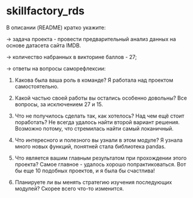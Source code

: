 # skillfactory_rds
В описании (README) кратко укажите:

→ задача проекта - провести предварительный анализ данных на основе датасета сайта IMDB.

→ количество набранных в викторине баллов - 27;

→ ответы на вопросы саморефлексии:

1. Какова была ваша роль в команде?
Я работала над проектом самостоятельно.

2. Какой частью своей работы вы остались особенно довольны?
Все вопросы, за исключением 27 и 15.

3. Что не получилось сделать так, как хотелось? Над чем ещё стоит поработать?
Не всегда удалось найти второй вариант решения. Возможно потому, что стремилась найти самый локаничный.

4. Что интересного и полезного вы узнали в этом модуле?
Я узнала много новых функций, понятней стала библиотека pandas.

5. Что является вашим главным результатом при прохождении этого проекта?
Самое главное - удалось хорошо попрактиковаться. Вот бы еще 10 подобных проектов, и я была бы счастлива!

6. Планируете ли вы менять стратегию изучения последующих модулей?
Скорее всего что-то изменится.
